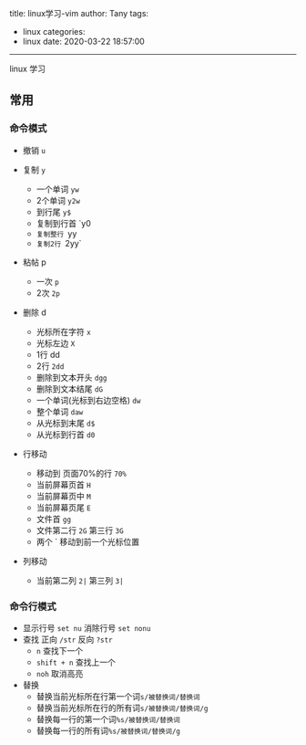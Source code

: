title: linux学习-vim
author: Tany
tags:
  - linux
categories:
  - linux
date: 2020-03-22 18:57:00
---
linux 学习

<!-- more -->


## 常用

### 命令模式



- 撤销 `u`
- 复制  `y`
  
  - 一个单词 `yw`
  - 2个单词  `y2w `
  - 到行尾 `y$`
  - 复制到行首 `y0
  - `复制整行 `yy
  - `复制2行 `2yy`
- 粘帖   p
  
  - 一次 `p`
  - 2次 `2p`
- 删除 d
  
  - 光标所在字符  `x`
  - 光标左边 `X`
  - 1行 dd
  - 2行 `2dd`
  - 删除到文本开头 `dgg`
  - 删除到文本结尾  `dG`
  - 一个单词(光标到右边空格) `dw`
  - 整个单词 `daw`
  - 从光标到末尾 `d$`
  - 从光标到行首 `d0`
- 行移动
  
  - 移动到 页面70%的行  `70%`
  - 当前屏幕页首 `H`
  - 当前屏幕页中 `M`
  - 当前屏幕页尾 `E`
  - 文件首 `gg`
  - 文件第二行 	`2G`  第三行  `3G`
  - 两个 `  移动到前一个光标位置
- 列移动
  
  - 当前第二列 `2|`  第三列  `3|`

### 命令行模式

- 显示行号  `set nu`   消除行号 `set nonu`
- 查找 正向 `/str`    反向  `?str`
  - `n` 查找下一个
  - `shift + n` 查找上一个
  - `noh` 取消高亮
- 替换
  - 替换当前光标所在行第一个词`s/被替换词/替换词`
  - 替换当前光标所在行的所有词`s/被替换词/替换词/g`
  - 替换每一行的第一个词`%s/被替换词/替换词`
  - 替换每一行的所有词`%s/被替换词/替换词/g`